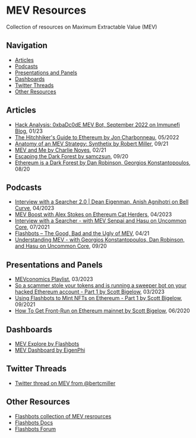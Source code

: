 # MEV Resources
Collection of resources on Maximum Extractable Value (MEV)

## Navigation
- [Articles](#articles)
- [Podcasts](#podcasts)
- [Presentations and Panels](#presentations-and-panels)
- [Dashboards](#dashboards)
- [Twitter Threads](#twitter-threads)
- [Other Resources](#other-resources)

## Articles
- [Hack Analysis: 0xbaDc0dE MEV Bot, September 2022 on Immunefi Blog](https://medium.com/immunefi/0xbadc0de-mev-bot-hack-analysis-30b9031ff0ba), 01/23
- [The Hitchhiker's Guide to Ethereum by Jon Charbonneau](https://members.delphidigital.io/reports/the-hitchhikers-guide-to-ethereum#mev-boost), 05/2022
- [Anatomy of an MEV Strategy: Synthetix by Robert Miller](https://bertcmiller.com/2021/09/05/mev-synthetix.html), 09/21
- [MEV and Me by Charlie Noyes](https://research.paradigm.xyz/MEV), 02/21
- [Escaping the Dark Forest by samczsun](https://samczsun.com/escaping-the-dark-forest/), 09/20
- [Ethereum is a Dark Forest by Dan Robinson, Georgios Konstantopoulos](https://www.paradigm.xyz/2020/08/ethereum-is-a-dark-forest), 08/20

## Podcasts
- [Interview with a Searcher 2.0 | Dean Eigenman, Anish Agnihotri on Bell Curve](https://open.spotify.com/episode/4UztGP2pazqsP7bLsEO3Br?si=337df0d180df4af2), 04/2023
- [MEV Boost with Alex Stokes on Ethereum Cat Herders](https://www.youtube.com/watch?v=-xY1EEzcp0s&t=2595s&ab_channel=EthereumCatHerders), 04/2023
- [Interview with a Searcher - with MEV Senpai and Hasu on Uncommon Core](https://open.spotify.com/episode/0dJ8pvA070JR1Q4M8oM9hz?si=6SmtOlvNRQmw5rr33Rzbug), 07/2021
- [Flashbots – The Good, Bad and the Ugly of MEV](https://epicenter.tv/episodes/389/), 04/21
- [Understanding MEV - with Georgios Konstantopoulos, Dan Robinson, and Hasu on Uncommon Core](https://podcasters.spotify.com/pod/show/uncommoncore/episodes/Understanding-MEV---with-Georgios-Konstantopoulos--Dan-Robinson--and-Hasu-ejtp3j), 09/20

## Presentations and Panels
- [MEVconomics Playlist](https://www.youtube.com/playlist?list=PLXzKMXK2aHh7bW0j2dhpnLNiIJIMnPgsD), 03/2023
- [So a scammer stole your tokens and is running a sweeper bot on your hacked Ethereum account - Part 1 by Scott Bigelow](https://www.youtube.com/watch?v=KYkyAi9b9r8&t=2s&ab_channel=ScottBigelow), 03/2023
- [Using Flashbots to Mint NFTs on Ethereum - Part 1 by Scott Bigelow](https://www.youtube.com/watch?v=1ve1YIpDs_I&t=14s&ab_channel=ScottBigelow), 09/2021
- [How To Get Front-Run on Ethereum mainnet by Scott Bigelow](https://www.youtube.com/watch?v=UZ-NNd6yjFM&ab_channel=ScottBigelow), 06/2020

## Dashboards
- [MEV Explore by Flashbots](https://explore.flashbots.net/)
- [MEV Dashboard by EigenPhi](https://eigenphi.io/)

## Twitter Threads
- [Twitter thread on MEV from @bertcmiller](https://twitter.com/bertcmiller/status/1402665992422047747)

## Other Resources
- [Flashbots collection of MEV resrources](https://github.com/flashbots/mev-research/blob/main/resources.md)
- [Flashbots Docs](https://docs.flashbots.net/)
- [Flashbots Forum](https://collective.flashbots.net/)